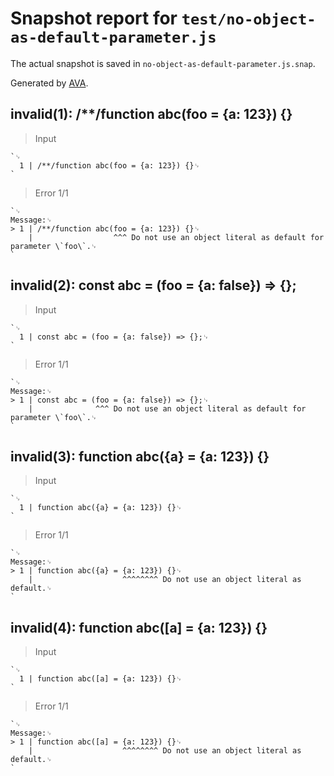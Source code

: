 # Snapshot report for `test/no-object-as-default-parameter.js`

The actual snapshot is saved in `no-object-as-default-parameter.js.snap`.

Generated by [AVA](https://avajs.dev).

## invalid(1): /**/function abc(foo = {a: 123}) {}

> Input

    `␊
      1 | /**/function abc(foo = {a: 123}) {}␊
    `

> Error 1/1

    `␊
    Message:␊
    > 1 | /**/function abc(foo = {a: 123}) {}␊
        |                  ^^^ Do not use an object literal as default for parameter \`foo\`.␊
    `

## invalid(2): const abc = (foo = {a: false}) => {};

> Input

    `␊
      1 | const abc = (foo = {a: false}) => {};␊
    `

> Error 1/1

    `␊
    Message:␊
    > 1 | const abc = (foo = {a: false}) => {};␊
        |              ^^^ Do not use an object literal as default for parameter \`foo\`.␊
    `

## invalid(3): function abc({a} = {a: 123}) {}

> Input

    `␊
      1 | function abc({a} = {a: 123}) {}␊
    `

> Error 1/1

    `␊
    Message:␊
    > 1 | function abc({a} = {a: 123}) {}␊
        |                    ^^^^^^^^ Do not use an object literal as default.␊
    `

## invalid(4): function abc([a] = {a: 123}) {}

> Input

    `␊
      1 | function abc([a] = {a: 123}) {}␊
    `

> Error 1/1

    `␊
    Message:␊
    > 1 | function abc([a] = {a: 123}) {}␊
        |                    ^^^^^^^^ Do not use an object literal as default.␊
    `
